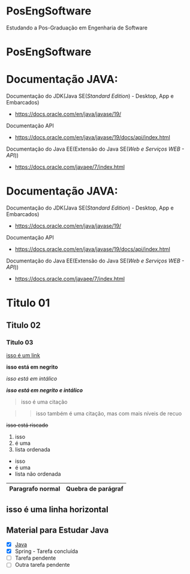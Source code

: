 # PosEngSoftware
Estudando a Pos-Graduação em Engenharia de Software

# PosEngSoftware

# Documentação JAVA:

  Documentação do JDK(Java SE(_Standard Edition_)  - Desktop, App e Embarcados)  
  - https://docs.oracle.com/en/java/javase/19/

  Documentação API
  - https://docs.oracle.com/en/java/javase/19/docs/api/index.html

  Documentação do Java EE(Extensão do Java SE(_Web e Serviços WEB - API_))
  - https://docs.oracle.com/javaee/7/index.html

# Documentação JAVA:

  Documentação do JDK(Java SE(_Standard Edition_)  - Desktop, App e Embarcados)  
  - https://docs.oracle.com/en/java/javase/19/

  Documentação API
  - https://docs.oracle.com/en/java/javase/19/docs/api/index.html

  Documentação do Java EE(Extensão do Java SE(_Web e Serviços WEB - API_))
  - https://docs.oracle.com/javaee/7/index.html
  

# Titulo 01

## Titulo 02

### Titulo 03

[isso é um link](https://www.markdownguide.org/cheat-sheet/)

**isso está em negrito**

_isso está em intálico_

_**isso está em negrito e intálico**_

> isso é uma citação

>> isso também é uma citação, mas com mais níveis de recuo

~~isso está riscado~~

1. isso
2. é uma
3. lista ordenada

- isso
- é uma
- lista não ordenada

Paragrafo normal | Quebra de parágraf
---|---

isso é uma linha horizontal
---

Material para Estudar Java
---

- [x] [Java](https://docs.google.com/document/d/1re3tO2rAYK8vF9goLpZboNTsqjw1A76Ns7idLfwbgJU/edit)
- [x] Spring - Tarefa concluída
- [ ] Tarefa pendente
- [ ] Outra tarefa pendente

